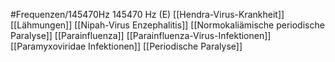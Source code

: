 #Frequenzen/145470Hz
145470 Hz (E)
[[Hendra-Virus-Krankheit]]
[[Lähmungen]]
[[Nipah-Virus Enzephalitis]]
[[Normokaliämische periodische Paralyse]]
[[Parainfluenza]]
[[Parainfluenza-Virus-Infektionen]]
[[Paramyxoviridae Infektionen]]
[[Periodische Paralyse]]